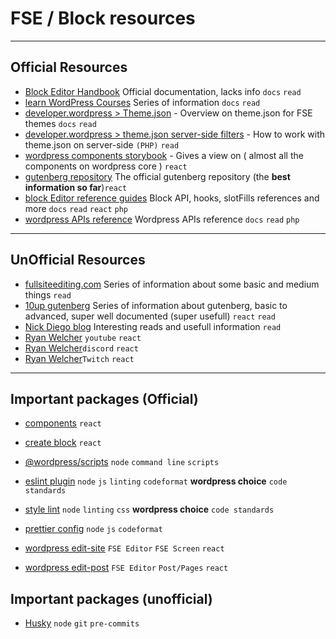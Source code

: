 # FSE / Block resources

---

## Official Resources

- [Block Editor Handbook](https://developer.wordpress.org/block-editor/) Official documentation, lacks info `docs` `read`
- [learn WordPress Courses](https://learn.wordpress.org/courses/#developing-with-wordpress) Series of information `docs` `read`
- [developer.wordpress > Theme.json](https://developer.wordpress.org/block-editor/reference-guides/theme-json-reference/theme-json-living/) - Overview on theme.json for FSE themes `docs` `read`
- [developer.wordpress > theme.json server-side filters](https://developer.wordpress.org/news/2023/07/05/how-to-modify-theme-json-data-using-server-side-filters/) - How to work with theme.json on server-side `(PHP)` `read`
- [wordpress components storybook](https://wordpress.github.io/gutenberg/?path=/docs/docs-introduction--page) - Gives a view on ( almost all the components on wordpress core ) `react`
- [gutenberg repository](https://github.com/WordPress/gutenberg) The official gutenberg repository (the **best information so far**)`react`
- [block Editor reference guides](https://developer.wordpress.org/block-editor/reference-guides/) Block API, hooks, slotFills references and more `docs` `read` `react` `php`
- [wordpress APIs reference](https://developer.wordpress.org/apis/) Wordpress APIs reference `docs` `read` `php`

---

## UnOfficial Resources

- [fullsiteediting.com](https://fullsiteediting.com/courses/full-site-editing-for-theme-developers/) Series of information about some basic and medium things `read`
- [10up gutenberg](https://gutenberg.10up.com/) Series of information about gutenberg, basic to advanced, super well documented (super usefull) `react` `read`
- [Nick Diego blog](https://nickdiego.com/writing/) Interesting reads and usefull information `read`
- [Ryan Welcher](https://www.youtube.com/@RyanWelcherCodes/videos) `youtube` `react`
- [Ryan Welcher](https://discord.com/invite/RYtFaYbMRM)`discord` `react`
- [Ryan Welcher](https://www.twitch.tv/ryanwelchercodes)`Twitch` `react`

---

## Important packages (Official)

- [components](https://github.com/WordPress/gutenberg/tree/trunk/packages/components) `react`
- [create block](https://github.com/WordPress/gutenberg/tree/trunk/packages/create-block) `react`
- [@wordpress/scripts](https://github.com/WordPress/gutenberg/tree/trunk/packages/scripts) `node` `command line` `scripts`
- [eslint plugin](https://github.com/WordPress/gutenberg/tree/trunk/packages/eslint-plugin) `node` `js` `linting` `codeformat` **wordpress choice** `code standards`
- [style lint](https://github.com/WordPress/gutenberg/tree/trunk/packages/stylelint-config) `node` `linting` `css` **wordpress choice** `code standards`
- [prettier config](https://github.com/WordPress/gutenberg/tree/trunk/packages/prettier-config) `node` `js` `codeformat`

- [wordpress edit-site](https://github.com/WordPress/gutenberg/tree/trunk/packages/edit-site) `FSE Editor` `FSE Screen` `react`
- [wordpress edit-post](https://github.com/WordPress/gutenberg/tree/trunk/packages/edit-post) `FSE Editor` `Post/Pages` `react`

## Important packages (unofficial)

- [Husky](https://typicode.github.io/husky/) `node` `git` `pre-commits`
